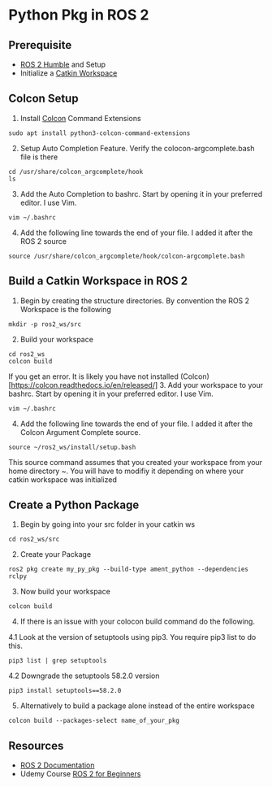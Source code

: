 # Python Pkg in ROS 2
## Prerequisite
- [ROS 2 Humble](https://docs.ros.org/en/humble/Installation.html) and Setup
- Initialize a [Catkin Workspace](https://docs.ros.org/en/foxy/Tutorials/Beginner-Client-Libraries/Creating-A-Workspace/Creating-A-Workspace.html)
## Colcon Setup
1. Install [Colcon](https://colcon.readthedocs.io/en/released/) Command Extensions
```
sudo apt install python3-colcon-command-extensions
```
2. Setup Auto Completion Feature. Verify the colocon-argcomplete.bash file is there
```
cd /usr/share/colcon_argcomplete/hook
ls
```
3. Add the Auto Completion to bashrc. Start by opening it in your preferred editor. I use Vim.
```
vim ~/.bashrc  
```
4. Add the following line towards the end of your file. I added it after the ROS 2 source
```
source /usr/share/colcon_argcomplete/hook/colcon-argcomplete.bash
```
## Build a Catkin Workspace in ROS 2
1. Begin by creating the structure directories. By convention the ROS 2 Workspace is the following
```
mkdir -p ros2_ws/src
```
2. Build your workspace
```
cd ros2_ws
colcon build
```
If you get an error. It is likely you have not installed (Colcon)[https://colcon.readthedocs.io/en/released/]
3. Add your workspace to your bashrc. Start by opening it in your preferred editor. I use Vim.
```
vim ~/.bashrc  
```
4. Add the following line towards the end of your file. I added it after the Colcon Argument Complete source.
```
source ~/ros2_ws/install/setup.bash
```
This source command assumes that you created your workspace from your home directory ~. You will have to modifiy it depending on where your catkin workspace was initialized
## Create a Python Package
1. Begin by going into your src folder in your catkin ws
```
cd ros2_ws/src
```
2. Create your Package
```
ros2 pkg create my_py_pkg --build-type ament_python --dependencies rclpy
```
3. Now build your workspace
```
colcon build
```
4. If there is an issue with your colocon build command do the following. 

4.1 Look at the version of setuptools using pip3. You require pip3 list to do this. 
```
pip3 list | grep setuptools
```
4.2 Downgrade the setuptools 58.2.0 version
```
pip3 install setuptools==58.2.0
```
5. Alternatively to build a package alone instead of the entire workspace
```
colcon build --packages-select name_of_your_pkg
```

## Resources
- [ROS 2 Documentation](https://docs.ros.org/en/humble/index.html)
- Udemy Course [ROS 2 for Beginners](https://www.udemy.com/course/ros2-for-beginners/?couponCode=2021PM20)
